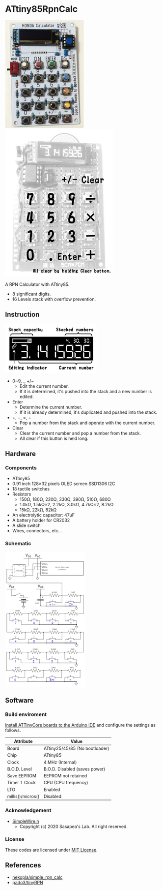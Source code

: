 # ATtiny85RpnCalc

![Picture](doc/picture.jpg)![Key assign](doc/picture_key_assign.jpg)

A RPN Calculator with ATtiny85.

* 8 significant digits.
* 16 Levels stack with overflow prevention.

## Instruction

![Instruction](doc/instruction.png)

* 0~9, ., &plus;/&minus;
  * Edit the current number.
  * If it is determined, it's pushed into the stack and a new number is edited.
* Enter
  * Determine the current number.
  * If it is already determined, it's duplicated and pushed into the stack.
* &plus;, &minus;, &times;, &div;
  * Pop a number from the stack and operate with the current number.
* Clear
  * Clear the current number and pop a number from the stack.
  * All clear if this button is held long.

## Hardware

### Components

* ATtiny85
* 0.91 inch 128&times;32 pixels OLED screen SSD1306 I2C
* 18 tactile switches
* Resistors
  * 150&Omega;, 180&Omega;, 220&Omega;, 330&Omega;, 390&Omega;, 510&Omega;, 680&Omega;
  * 1.0k&Omega;, 1.5k&Omega;&times;2, 2.2k&Omega;, 3.0k&Omega;, 4.7k&Omega;&times;2, 8.2k&Omega;
  * 15k&Omega;, 22k&Omega;, 82k&Omega;
* An electrolytic capacitor: 47&micro;F
* A battery holder for CR2032
* A slide switch
* Wires, connectors, etc...

### Schematic

[![Click to expand](doc/schematic_thumbnail.png)](doc/schematic.png)

## Software

### Build enviroment

[Install ATTinyCore boards to the Arduino IDE](https://github.com/SpenceKonde/ATTinyCore/blob/master/Installation.md) and configure the settings as follows.

Attribute        |Value
-----------------|------------------------------
Board            |ATtiny25/45/85 (No bootloader)
Chip             |ATtiny85
Clock            |4 MHz (Internal)
B.O.D. Level     |B.O.D. Disabled (saves power)
Save EEPROM      |EEPROM not retained
Timer 1 Clock    |CPU (CPU frequency)
LTO              |Enabled
millis()/micros()|Disabled

### Acknowledgement

* [SimpleWire.h](https://lab.sasapea.mydns.jp/2020/03/11/avr-i2c-2/)
  * Copyright (c) 2020 Sasapea's Lab. All right reserved.

### License

These codes are licensed under [MIT License](LICENSE).

## References

* [nekopla/simple_rpn_calc](https://github.com/nekopla/simple_rpn_calc)
* [pado3/tinyRPN](https://github.com/pado3/tinyRPN)

